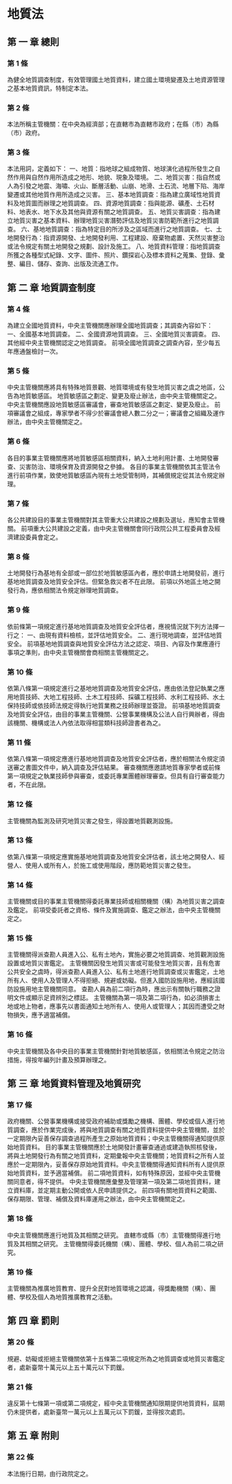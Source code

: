 # 地質法

##    第 一 章 總則

### 第 1 條

為健全地質調查制度，有效管理國土地質資料，建立國土環境變遷及土地資源管理之基本地質資訊，特制定本法。

### 第 2 條

本法所稱主管機關：在中央為經濟部；在直轄市為直轄市政府；在縣（市）為縣（市）政府。

### 第 3 條

本法用詞，定義如下：
一、地質：指地球之組成物質、地球演化過程所發生之自然作用與自然作用所造成之地形、地貌、現象及環境。
二、地質災害：指自然或人為引發之地震、海嘯、火山、斷層活動、山崩、地滑、土石流、地層下陷、海岸變遷或其他地質作用所造成之災害。
三、基本地質調查：指為建立廣域性地質資料及地質圖而辦理之地質調查。
四、資源地質調查：指與能源、礦產、土石材料、地表水、地下水及其他與資源有關之地質調查。
五、地質災害調查：指為建立地質災害之基本資料、辦理地質災害潛勢評估及地質災害防範所進行之地質調查。
六、基地地質調查：指為特定目的所涉及之區域而進行之地質調查。
七、土地開發行為：指資源開發、土地開發利用、工程建設、廢棄物處置、天然災害整治或法令規定有關土地開發之規劃、設計及施工。
八、地質資料管理：指地質調查所獲之各種型式紀錄、文字、圖件、照片、鑽探岩心及標本資料之蒐集、登錄、彙整、編目、儲存、查詢、出版及流通工作。

##    第 二 章 地質調查制度

### 第 4 條

為建立全國地質資料，中央主管機關應辦理全國地質調查；其調查內容如下：
一、全國基本地質調查。
二、全國資源地質調查。
三、全國地質災害調查。
四、其他經中央主管機關認定之地質調查。
前項全國地質調查之調查內容，至少每五年應通盤檢討一次。

### 第 5 條

中央主管機關應將具有特殊地質景觀、地質環境或有發生地質災害之虞之地區，公告為地質敏感區。
地質敏感區之劃定、變更及廢止辦法，由中央主管機關定之。
中央主管機關應設地質敏感區審議會，審查地質敏感區之劃定、變更及廢止。
前項審議會之組成，專家學者不得少於審議會總人數二分之一；審議會之組織及運作辦法，由中央主管機關定之。

### 第 6 條

各目的事業主管機關應將地質敏感區相關資料，納入土地利用計畫、土地開發審查、災害防治、環境保育及資源開發之參據。
各目的事業主管機關依其主管法令進行前項作業，致使地質敏感區內現有土地受管制時，其補償規定從其法令規定辦理。

### 第 7 條

各公共建設目的事業主管機關對其主管重大公共建設之規劃及選址，應知會主管機關。
前項重大公共建設之定義，由中央主管機關會同行政院公共工程委員會及經濟建設委員會定之。

### 第 8 條

土地開發行為基地有全部或一部位於地質敏感區內者，應於申請土地開發前，進行基地地質調查及地質安全評估。但緊急救災者不在此限。
前項以外地區土地之開發行為，應依相關法令規定辦理地質調查。

### 第 9 條

依前條第一項規定進行基地地質調查及地質安全評估者，應視情況就下列方法擇一行之：
一、由現有資料檢核，並評估地質安全。
二、進行現地調查，並評估地質安全。
前項基地地質調查與地質安全評估方法之認定、項目、內容及作業應遵行事項之準則，由中央主管機關會商相關主管機關定之。

### 第 10 條

依第八條第一項規定進行之基地地質調查及地質安全評估，應由依法登記執業之應用地質技師、大地工程技師、土木工程技師、採礦工程技師、水利工程技師、水土保持技師或依技師法規定得執行地質業務之技師辦理並簽證。
前項基地地質調查及地質安全評估，由目的事業主管機關、公營事業機構及公法人自行興辦者，得由該機關、機構或法人內依法取得相當類科技師證書者為之。

### 第 11 條

依第八條第一項規定應進行基地地質調查及地質安全評估者，應於相關法令規定須送審之書圖文件中，納入調查及評估結果。
審查機關應邀請地質專家學者或前條第一項規定之執業技師參與審查，或委託專業團體辦理審查。但具有自行審查能力者，不在此限。

### 第 12 條

主管機關為監測及研究地質災害之發生，得設置地質觀測設施。

### 第 13 條

依第八條第一項規定應實施基地地質調查及地質安全評估者，該土地之開發人、經營人、使用人或所有人，於施工或使用階段，應防範地質災害之發生。

### 第 14 條

主管機關或目的事業主管機關得委託專業技師或相關機關（構）為地質災害之調查及鑑定。
前項受委託者之資格、條件及實施調查、鑑定之辦法，由中央主管機關定之。

### 第 15 條

主管機關得派查勘人員進入公、私有土地內，實施必要之地質調查、地質觀測設施設置或地質災害鑑定。
主管機關因發生地質災害或可能發生地質災害，且有危害公共安全之虞時，得派查勘人員進入公、私有土地進行地質調查或災害鑑定，土地所有人、使用人及管理人不得拒絕、規避或妨礙。但進入國防設施用地，應經該國防設施用地主管機關同意。
查勘人員為前二項行為時，應出示有關執行職務之證明文件或顯示足資辨別之標誌。
主管機關為第一項及第二項行為，如必須損害土地或地上物者，應事先以書面通知土地所有人、使用人或管理人；其因而遭受之財物損失，應予適當補償。

### 第 16 條

中央主管機關及各中央目的事業主管機關針對地質敏感區，依相關法令規定之防治措施，得按年編列計畫及預算辦理之。

##    第 三 章 地質資料管理及地質研究

### 第 17 條

政府機關、公營事業機構或接受政府補助或獎勵之機構、團體、學校或個人進行地質調查，應於作業完成後，將與地質調查有關之地質資料提供中央主管機關，並於一定期限內妥善保存調查過程所產生之原始地質資料；中央主管機關得通知提供原始地質資料。
目的事業主管機關應於土地開發計畫審查通過或建造執照核發後，將與土地開發行為有關之地質資料，定期彙報中央主管機關；地質資料之所有人並應於一定期限內，妥善保存原始地質資料。中央主管機關得通知資料所有人提供原始地質資料，並予適當補償。
前二項地質資料，如有特殊原因，並經中央主管機關同意者，得不提供。
中央主管機關應彙整及管理第一項及第二項地質資料，建立資料庫，並定期主動公開或依人民申請提供之。
前四項有關地質資料之範圍、保存期限、管理、補償及資料庫運用之辦法，由中央主管機關定之。

### 第 18 條

中央主管機關應進行地質及其相關之研究。
直轄市或縣（市）主管機關得進行地質及其相關之研究。
主管機關得委託機關（構）、團體、學校、個人為前二項之研究。

### 第 19 條

主管機關為推廣地質教育、提升全民對地質環境之認識，得獎勵機關（構）、團體、學校及個人為地質推廣教育之活動。

##    第 四 章 罰則

### 第 20 條

規避、妨礙或拒絕主管機關依第十五條第二項規定所為之地質調查或地質災害鑑定者，處新臺幣十萬元以上五十萬元以下罰鍰。

### 第 21 條

違反第十七條第一項或第二項規定，經中央主管機關通知限期提供地質資料，屆期仍未提供者，處新臺幣一萬元以上五萬元以下罰鍰，並得按次處罰。

##    第 五 章 附則

### 第 22 條

本法施行日期，由行政院定之。

